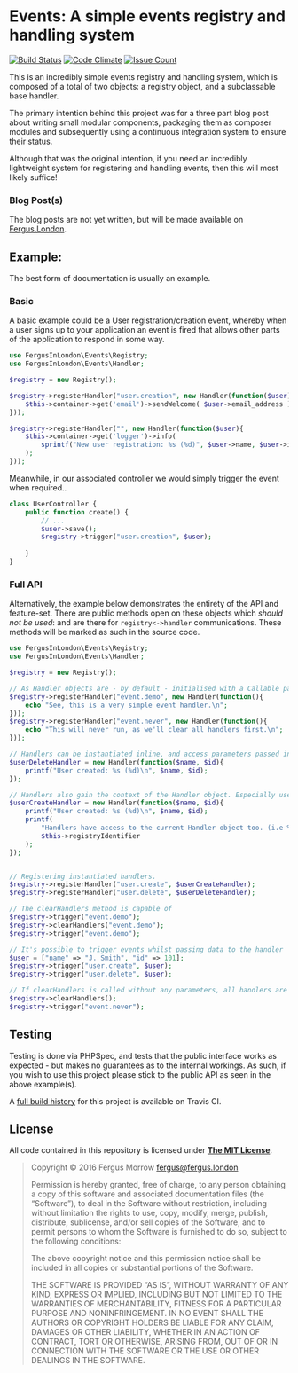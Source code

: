 # Events: A simple events registry and handling system

[![Build Status](https://travis-ci.org/FergusInLondon/Events.svg?branch=master)](https://travis-ci.org/FergusInLondon/Events)  [![Code Climate](https://codeclimate.com/github/FergusInLondon/Events/badges/gpa.svg)](https://codeclimate.com/github/FergusInLondon/Events) [![Issue Count](https://codeclimate.com/github/FergusInLondon/Events/badges/issue_count.svg)](https://codeclimate.com/github/FergusInLondon/Events)

This is an incredibly simple events registry and handling system, which is composed of a total of two objects: a registry object, and a subclassable base handler.

The primary intention behind this project was for a three part blog post about writing small modular components, packaging them as composer modules and subsequently using a continuous integration system to ensure their status.

Although that was the original intention, if you need an incredibly lightweight system for registering and handling events, then this will most likely suffice!

### Blog Post(s)

The blog posts are not yet written, but will be made available on [Fergus.London](https://fergus.london).

## Example:

The best form of documentation is usually an example.

### Basic
A basic example could be a User registration/creation event, whereby when a user signs up to your application an event is fired that allows other parts of the application to respond in some way.



```php
use FergusInLondon\Events\Registry;
use FergusInLondon\Events\Handler;

$registry = new Registry();

$registry->registerHandler("user.creation", new Handler(function($user){
	$this->container->get('email')->sendWelcome( $user->email_address );
}));

$registry->registerHandler("", new Handler(function($user){
    $this->container->get('logger')->info(
    	sprintf("New user registration: %s (%d)", $user->name, $user->id)
    );
}));
```

Meanwhile, in our associated controller we would simply trigger the event when required..

```php
class UserController {
	public function create() {
		// ...
		$user->save();
		$registry->trigger("user.creation", $user);
	
	}
}


```

### Full API

Alternatively, the example below demonstrates the entirety of the API and feature-set. There are public methods open on these objects which *should not be used*: and are there for `registry<->handler` communications. These methods will be marked as such in the source code.


```php
use FergusInLondon\Events\Registry;
use FergusInLondon\Events\Handler;

$registry = new Registry();

// As Handler objects are - by default - initialised with a Callable parameter. This is overridable via subclassing.
$registry->registerHandler("event.demo", new Handler(function(){
    echo "See, this is a very simple event handler.\n";
}));
$registry->registerHandler("event.never", new Handler(function(){
    echo "This will never run, as we'll clear all handlers first.\n";
}));

// Handlers can be instantiated inline, and access parameters passed in via Registry::trigger()
$userDeleteHandler = new Handler(function($name, $id){
    printf("User created: %s (%d)\n", $name, $id);
});

// Handlers also gain the context of the Handler object. Especially useful if you need to subclass and/or access utility methods.
$userCreateHandler = new Handler(function($name, $id){
	printf("User created: %s (%d)\n", $name, $id);
	printf(
	    "Handlers have access to the current Handler object too. (i.e %s)",
	    $this->registryIdentifier
	);
});


// Registering instantiated handlers.
$registry->registerHandler("user.create", $userCreateHandler);
$registry->registerHandler("user.delete", $userDeleteHandler);

// The clearHandlers method is capable of
$registry->trigger("event.demo");
$registry->clearHandlers("event.demo");
$registry->trigger("event.demo");

// It's possible to trigger events whilst passing data to the handler
$user = ["name" => "J. Smith", "id" => 101];
$registry->trigger("user.create", $user);
$registry->trigger("user.delete", $user);

// If clearHandlers is called without any parameters, all handlers are cleared
$registry->clearHandlers();
$registry->trigger("event.never");
```

## Testing

Testing is done via PHPSpec, and tests that the public interface works as expected - but makes no guarantees as to the internal workings. As such, if you wish to use this project please stick to the public API as seen in the above example(s).

A [full build history](https://travis-ci.org/FergusInLondon/Events/builds) for this project is available on Travis CI.

## License

All code contained in this repository is licensed under **[The MIT License](https://opensource.org/licenses/MIT)**.

> Copyright © 2016 Fergus Morrow <fergus@fergus.london>
> 
> Permission is hereby granted, free of charge, to any person
obtaining a copy of this software and associated documentation
files (the “Software”), to deal in the Software without
restriction, including without limitation the rights to use,
copy, modify, merge, publish, distribute, sublicense, and/or sell
copies of the Software, and to permit persons to whom the
Software is furnished to do so, subject to the following
conditions:
> 
> The above copyright notice and this permission notice shall be
included in all copies or substantial portions of the Software.
> 
> THE SOFTWARE IS PROVIDED “AS IS”, WITHOUT WARRANTY OF ANY KIND,
EXPRESS OR IMPLIED, INCLUDING BUT NOT LIMITED TO THE WARRANTIES
OF MERCHANTABILITY, FITNESS FOR A PARTICULAR PURPOSE AND
NONINFRINGEMENT. IN NO EVENT SHALL THE AUTHORS OR COPYRIGHT
HOLDERS BE LIABLE FOR ANY CLAIM, DAMAGES OR OTHER LIABILITY,
WHETHER IN AN ACTION OF CONTRACT, TORT OR OTHERWISE, ARISING
FROM, OUT OF OR IN CONNECTION WITH THE SOFTWARE OR THE USE OR
OTHER DEALINGS IN THE SOFTWARE.
